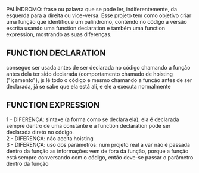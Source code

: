 PALÍNDROMO: frase ou palavra que se pode ler, indiferentemente, da esquerda para a direita ou vice-versa.
Esse projeto tem como objetivo criar uma função que identifique um palindromo, contendo no código a versão escrita usando uma function declaration e também uma function expression, mostrando as suas diferenças. 

## FUNCTION DECLARATION
consegue ser usada antes de ser declarada no código chamando a função antes dela ter sido declarada (comportamento chamado de  hoisting ("içamento"), js lê todo o código e mesmo chamando a função antes de ser declarada, já se sabe que ela está ali, e ele a executa normalmente


## FUNCTION EXPRESSION
1 - DIFERENÇA: sintaxe (a forma como se declara ela), 
ela é declarada sempre dentro de uma constante e a function declaration pode ser declarada direto no código. <br>
2 - DIFERENÇA: não aceita hoisting<br>
3 - DIFERENÇA: uso dos parâmetros: num projeto real a var não é passada dentro da função
as informações vem de fora da função, porque a função está 
sempre conversando com o código, então deve-se passar o parâmetro dentro da função
